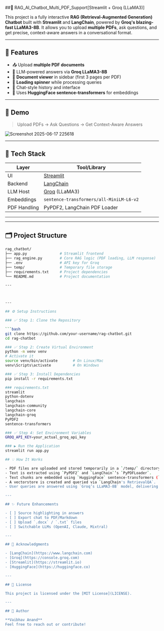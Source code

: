 ##🤖 RAG_AI_Chatbot_Multi_PDF_Support[Streamlit + Groq (LLaMA3)]

This project is a fully interactive **RAG (Retrieval-Augmented Generation) Chatbot** built with **Streamlit** and **LangChain**, powered by **Groq's blazing-fast LLaMA3-8B**. It allows you to upload **multiple PDFs**, ask questions, and get precise, context-aware answers in a conversational format.

---

## 🚀 Features

- 📤 Upload **multiple PDF documents**
- 🤖 LLM-powered answers via **Groq LLaMA3-8B**
- 📑 **Document viewer** in sidebar (first 3 pages per PDF)
- 🔄 **Loading spinner** while processing queries
- 💬 Chat-style history and interface
- 🧠 Uses **HuggingFace sentence-transformers** for embeddings

---

## 📸 Demo

> Upload PDFs → Ask Questions → Get Context-Aware Answers

![Screenshot 2025-06-17 225618](https://github.com/user-attachments/assets/dc83f75a-465b-40b8-bf8a-9f322f3f1d03)

---

## 🧱 Tech Stack

| Layer        | Tool/Library                      |
|--------------|-----------------------------------|
| UI           | [Streamlit](https://streamlit.io) |
| Backend      | [LangChain](https://www.langchain.com) |
| LLM Host     | [Groq](https://console.groq.com/) (LLaMA3) |
| Embeddings   | `sentence-transformers/all-MiniLM-L6-v2` |
| PDF Handling | PyPDF2, LangChain PDF Loader      |

---
---
## 🗂️ Project Structure
```bash
rag_chatbot/
├── app.py               # Streamlit frontend
├── rag_engine.py        # Core RAG logic (PDF loading, LLM response)
├── .env                 # API key for Groq
├── temp/                # Temporary file storage
├── requirements.txt     # Project dependencies
└── README.md            # Project documentation

---



---

## ⚙️ Setup Instructions

### ✅ Step 1: Clone the Repository

```bash
git clone https://github.com/your-username/rag-chatbot.git
cd rag-chatbot

### ✅ Step 2: Create Virtual Environment
python -m venv venv
# Activate it
source venv/bin/activate       # On Linux/Mac
venv\Scripts\activate          # On Windows

### ✅ Step 3: Install Dependencies
pip install -r requirements.txt

### requirements.txt
streamlit
python-dotenv
langchain
langchain-community
langchain-core
langchain-groq
PyPDF2
sentence-transformers

### ✅ Step 4: Set Environment Variables
GROQ_API_KEY=your_actual_groq_api_key

### ▶️ Run the Application
streamlit run app.py

## 💡 How It Works

- PDF files are uploaded and stored temporarily in a `/temp/` directory.
- Text is extracted using `PyPDF2` and `LangChain`’s `PyPDFLoader`.
- Text chunks are embedded using `HuggingFace` sentence-transformers (`all-MiniLM-L6-v2`).
- A vectorstore is created and queried via `LangChain's RetrievalQA`.
- User queries are answered using `Groq’s LLaMA3-8B` model, delivering fast and accurate responses grounded in the uploaded content.

---

## ✨ Future Enhancements

- [ ] Source highlighting in answers
- [ ] Export chat to PDF/Markdown
- [ ] Upload `.docx` / `.txt` files
- [ ] Switchable LLMs (OpenAI, Claude, Mixtral)

---

## 🙏 Acknowledgments

- [LangChain](https://www.langchain.com)
- [Groq](https://console.groq.com)
- [Streamlit](https://streamlit.io)
- [HuggingFace](https://huggingface.co)

---

## 📜 License

This project is licensed under the [MIT License](LICENSE).

---

## 🧠 Author

**Vaibhav Anand**  
Feel free to reach out or contribute!





